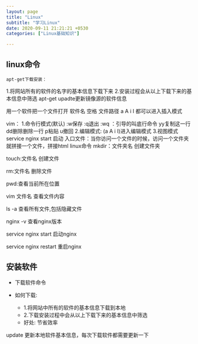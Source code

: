 ```yaml
---
layout: page
title: "Linux"
subtitle: "学习Linux"
date: 2020-09-11 21:21:21 +0530
categories: ["Linux基础知识"]

---
```


## linux命令
    apt-get下载安装：
1.将网站所有的软件的名字的基本信息下载下来
2.安装过程会从以上下载下来的基本信息中筛选
apt-get upadte更新镜像源的软件信息

用一个软件把一个文件打开
软件名 空格 文件路径 
a A i I 都可以进入插入模式

vim：
1.命令行模式(默认) :w保存   :q退出     :wq     ：引导的叫底行命令
                yy复制这一行 dd删除删除一行  p粘贴 u撤回 
2.编辑模式: (a A i I)进入编辑模式
3.视图模式
service nginx start 启动
入口文件：当你访问一个文件的时候，访问一个文件夹就拼接一个文件，拼接html
linux命令
mkdir：文件夹名
创建文件夹

touch:文件名
创建文件

rm:文件名
删除文件

pwd:查看当前所在位置

vim 文件名 
查看文件内容

ls -a 
查看所有文件,包括隐藏文件

nginx -v 
查看nginx版本

service nginx start 
启动nginx

service nginx restart 
重启nginx


## 安装软件

- 下载软件命令

- 如何下载:
    - 1.将网站中所有的软件的基本信息下载到本地
    - 2.下载安装过程中会从以上下载下来的基本信息中筛选
    - 好处: 节省效率

update 
更新本地软件基本信息，每次下载软件都需要更新一下